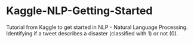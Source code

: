 # Kaggle-NLP-Getting-Started
Tutorial from Kaggle to get started in NLP - Natural Language Processing. Identifying if a tweet describes a disaster (classified with 1) or not (0).
